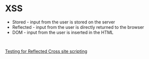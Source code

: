 # XSS

- Stored - input from the user is stored on the server
- Reflected - input from the user is directly returned to the browser
- DOM - input from the user is inserted in the HTML


<br>
<p align="left">
<a href="https://www.owasp.org/index.php/Testing_for_Reflected_Cross_site_scripting_(OTG-INPVAL-001)"> Testing for Reflected Cross site scripting </a>
</p>
